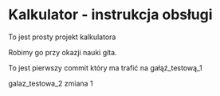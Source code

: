 # Kalkulator - instrukcja obsługi

To jest prosty projekt kalkulatora

Robimy go przy okazji nauki gita.

To jest pierwszy commit który ma trafić na gałąź_testową_1

galaz_testowa_2 zmiana 1